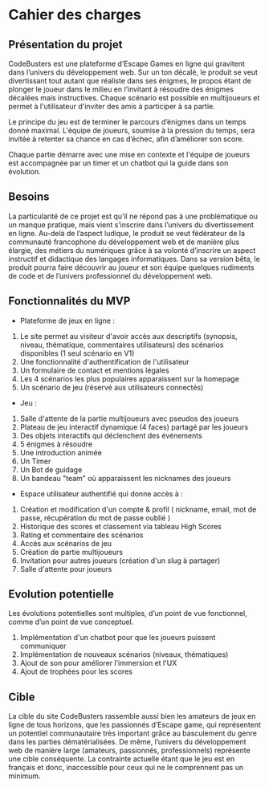 # Cahier des charges

## Présentation du projet

CodeBusters est une plateforme d’Escape Games en ligne qui gravitent dans l’univers du développement web. Sur un ton décalé, le produit se veut divertissant tout autant que réaliste dans ses énigmes, le propos étant de plonger le joueur dans le milieu en l’invitant à résoudre des énigmes décalées mais instructives. Chaque scénario est possible en multijoueurs et permet à l'utilisateur d'inviter des amis à participer à sa partie.

Le principe du jeu est de terminer le parcours d’énigmes dans un temps donné maximal.  L'équipe de joueurs, soumise à la pression du temps, sera invitée à retenter sa chance en cas d’échec, afin d’améliorer son score.

Chaque partie démarre avec une mise en contexte et l'équipe de joueurs est accompagnée par un timer et un chatbot qui la guide dans son évolution.

## Besoins

La particularité de ce projet est qu’il ne répond pas à une problématique ou un manque pratique, mais vient s’inscrire dans l’univers du divertissement en ligne. Au-delà de l’aspect ludique, le produit se veut fédérateur de la communauté francophone du développement web et de manière plus élargie, des métiers du numériques grâce à sa volonté d’inscrire un aspect instructif et didactique des langages informatiques. Dans sa version bêta, le produit pourra faire découvrir au joueur et son équipe quelques rudiments de code et de l’univers professionnel du développement web.

## Fonctionnalités du MVP

* Plateforme de jeux en ligne :

1. Le site permet au visiteur d'avoir accès aux descriptifs (synopsis, niveau, thématique, commentaires utilisateurs) des scénarios disponibles (1 seul scénario en V1)
2. Une fonctionnalité d'authentification de l'utilisateur
3. Un formulaire de contact et mentions légales
4. Les 4 scénarios les plus populaires apparaissent sur la homepage
5. Un scénario de jeu (réservé aux utilisateurs connectés)

* Jeu :

1. Salle d'attente de la partie multijoueurs avec pseudos des joueurs
2. Plateau de jeu interactif dynamique (4 faces) partagé par les joueurs
3. Des objets interactifs qui déclenchent des événements
4. 5 énigmes à résoudre
5. Une introduction animée
6. Un Timer
7. Un Bot de guidage
8. Un bandeau "team" où apparaissent les nicknames des joueurs

* Espace utilisateur authentifié qui donne accès à :

1. Création et modification d'un compte & profil ( nickname, email, mot de passe, récupération du mot de passe oublié )
2. Historique des scores et classement via tableau High Scores
3. Rating et commentaire des scénarios
4. Accès aux scénarios de jeu
5. Création de partie multijoueurs
6. Invitation pour autres joueurs (création d'un slug à partager)
7. Salle d'attente pour joueurs
  
## Evolution potentielle

Les évolutions potentielles sont multiples, d’un point de vue fonctionnel, comme d’un point de vue conceptuel.

1. Implémentation d'un chatbot pour que les joueurs puissent communiquer
2. Implémentation de nouveaux scénarios (niveaux, thématiques)
3. Ajout de son pour améliorer l'immersion et l'UX
4. Ajout de trophées pour les scores

## Cible

La cible du site CodeBusters rassemble aussi bien les amateurs de jeux en ligne de tous horizons, que les passionnés d’Escape game, qui représentent un potentiel communautaire très important grâce au basculement du genre dans les parties dématérialisées. De même, l’univers du développement web de manière large (amateurs, passionnés, professionnels) représente une cible conséquente. 
La contrainte actuelle étant que le jeu est en français et donc, inaccessible pour ceux qui ne le comprennent pas un minimum.